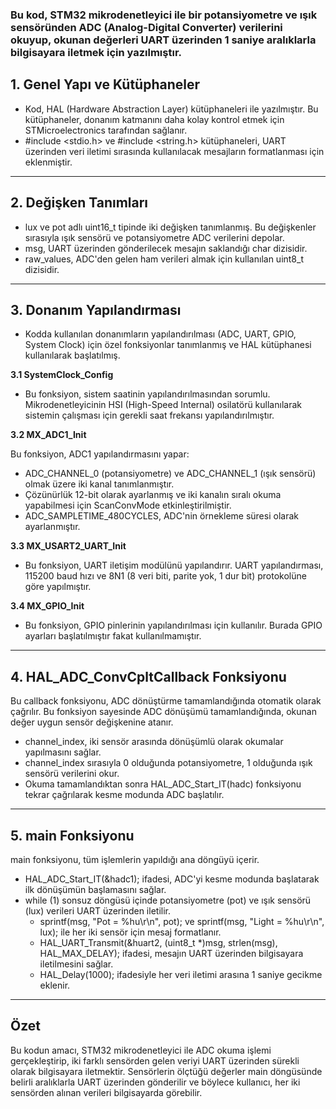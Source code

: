 ### Bu kod, STM32 mikrodenetleyici ile bir potansiyometre ve ışık sensöründen ADC (Analog-Digital Converter) verilerini okuyup, okunan değerleri UART üzerinden 1 saniye aralıklarla bilgisayara iletmek için yazılmıştır.

## 1. Genel Yapı ve Kütüphaneler

* Kod, HAL (Hardware Abstraction Layer) kütüphaneleri ile yazılmıştır. Bu kütüphaneler, donanım katmanını daha kolay kontrol etmek için STMicroelectronics tarafından sağlanır.
* #include <stdio.h> ve #include <string.h> kütüphaneleri, UART üzerinden veri iletimi sırasında kullanılacak mesajların formatlanması için eklenmiştir.

-----------------------------------------------------------------------------------------------------------------------------------------------------

## 2. Değişken Tanımları

* lux ve pot adlı uint16_t tipinde iki değişken tanımlanmış. Bu değişkenler sırasıyla ışık sensörü ve potansiyometre ADC verilerini depolar.
* msg, UART üzerinden gönderilecek mesajın saklandığı char dizisidir.
* raw_values, ADC'den gelen ham verileri almak için kullanılan uint8_t dizisidir.

-----------------------------------------------------------------------------------------------------------------------------------------------------
## 3. Donanım Yapılandırması

* Kodda kullanılan donanımların yapılandırılması (ADC, UART, GPIO, System Clock) için özel fonksiyonlar tanımlanmış ve HAL kütüphanesi kullanılarak başlatılmış.

**3.1 SystemClock_Config**

* Bu fonksiyon, sistem saatinin yapılandırılmasından sorumlu. Mikrodenetleyicinin HSI (High-Speed Internal) osilatörü kullanılarak sistemin çalışması için gerekli saat frekansı yapılandırılmıştır.

**3.2 MX_ADC1_Init**

Bu fonksiyon, ADC1 yapılandırmasını yapar:
* ADC_CHANNEL_0 (potansiyometre) ve ADC_CHANNEL_1 (ışık sensörü) olmak üzere iki kanal tanımlanmıştır.
* Çözünürlük 12-bit olarak ayarlanmış ve iki kanalın sıralı okuma yapabilmesi için ScanConvMode etkinleştirilmiştir.
* ADC_SAMPLETIME_480CYCLES, ADC'nin örnekleme süresi olarak ayarlanmıştır.


**3.3 MX_USART2_UART_Init**

* Bu fonksiyon, UART iletişim modülünü yapılandırır. UART yapılandırması, 115200 baud hızı ve 8N1 (8 veri biti, parite yok, 1 dur bit) protokolüne göre yapılmıştır.

**3.4 MX_GPIO_Init**

* Bu fonksiyon, GPIO pinlerinin yapılandırılması için kullanılır. Burada GPIO ayarları başlatılmıştır fakat kullanılmamıştır.

-----------------------------------------------------------------------------------------------------------------------------------------------------

## 4. HAL_ADC_ConvCpltCallback Fonksiyonu

Bu callback fonksiyonu, ADC dönüştürme tamamlandığında otomatik olarak çağrılır. Bu fonksiyon sayesinde ADC dönüşümü tamamlandığında, okunan değer uygun sensör değişkenine atanır.
* channel_index, iki sensör arasında dönüşümlü olarak okumalar yapılmasını sağlar.
* channel_index sırasıyla 0 olduğunda potansiyometre, 1 olduğunda ışık sensörü verilerini okur.
* Okuma tamamlandıktan sonra HAL_ADC_Start_IT(hadc) fonksiyonu tekrar çağrılarak kesme modunda ADC başlatılır.

-----------------------------------------------------------------------------------------------------------------------------------------------------

## 5. main Fonksiyonu 

main fonksiyonu, tüm işlemlerin yapıldığı ana döngüyü içerir.
* HAL_ADC_Start_IT(&hadc1); ifadesi, ADC'yi kesme modunda başlatarak ilk dönüşümün başlamasını sağlar.
* while (1) sonsuz döngüsü içinde potansiyometre (pot) ve ışık sensörü (lux) verileri UART üzerinden iletilir.
  * sprintf(msg, "Pot = %hu\r\n", pot); ve sprintf(msg, "Light = %hu\r\n", lux); ile her iki sensör için mesaj formatlanır.
  * HAL_UART_Transmit(&huart2, (uint8_t *)msg, strlen(msg), HAL_MAX_DELAY); ifadesi, mesajın UART üzerinden bilgisayara iletilmesini sağlar.
  * HAL_Delay(1000); ifadesiyle her veri iletimi arasına 1 saniye gecikme eklenir.

-----------------------------------------------------------------------------------------------------------------------------------------------------

## Özet

Bu kodun amacı, STM32 mikrodenetleyici ile ADC okuma işlemi gerçekleştirip, iki farklı sensörden gelen veriyi UART üzerinden sürekli olarak bilgisayara iletmektir. Sensörlerin ölçtüğü değerler main döngüsünde belirli aralıklarla UART üzerinden gönderilir ve böylece kullanıcı, her iki sensörden alınan verileri bilgisayarda görebilir.
























